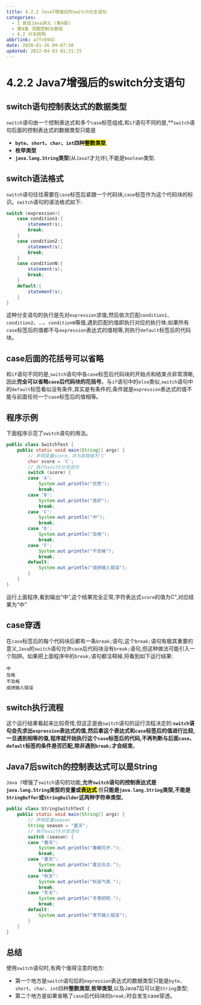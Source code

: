 ```yaml
---
title: 4.2.2 Java7增强后的switch分支语句
categories: 
  - 1 疯狂Java讲义 (第4版)
  - 第4章 流酲控制与数组
  - 4.2 分支结构
abbrlink: a7fc69d2
date: 2020-01-26 09:07:50
updated: 2022-04-03 01:21:15
---
```

# 4.2.2 Java7增强后的switch分支语句
## switch语句控制表达式的数据类型
`switch`语句由一个控制表达式和多个`case`标签组成,和`if`语句不同的是,**`switch`语句后面的控制表达式的数据类型只能是
- **`byte`、`short`、`char`、`int`四种<mark>整数类型</mark>**,
- **枚举类型**
- **`java.lang.String`类型**(从`Java7`才允许),不能是`boolean`类型.

## switch语法格式
`switch`语句往往需要在`case`标签后紧跟一个代码块,`case`标签作为这个代码块的标识。`switch`语句的语法格式如下:
```java
switch (expression){
    case condition1:{
        statement(s);
        break;
    }
    case condition2:{
        statement(s);
        break;
    }
    case conditionN:{
        statement(s);
        break;
    }
    default:{
        statement(s);
    }
}
```
这种分支语句的执行是先对`expression`求值,然后依次匹配`condition1`、`condition2`、...、`conditionN`等值,遇到匹配的值即执行对应的执行体;如果所有`case`标签后的值都不与`expression`表达式的值相等,则执行`default`标签后的代码块。
## case后面的花括号可以省略
和`if`语句不同的是,`switch`语句中各`case`标签后代码块的开始点和结束点非常清晰,因此**完全可以省略`case`后代码块的花括号**。与`if`语句中的`else`类似,`switch`语句中的`default`标签看似没有条件,其实是有条件的,条件就是`expression`表达式的值不能与前面任何一个`case`标签后的值相等。
## 程序示例
下面程序示范了`switch`语句的用法。
```java
public class SwitchTest {
    public static void main(String[] args) {
        // 声明变量score，并为其赋值为'C'
        char score = 'C';
        // 执行swicth分支语句
        switch (score) {
        case 'A':
            System.out.println("优秀");
            break;
        case 'B':
            System.out.println("良好");
            break;
        case 'C':
            System.out.println("中");
            break;
        case 'D':
            System.out.println("及格");
            break;
        case 'F':
            System.out.println("不及格");
            break;
        default:
            System.out.println("成绩输入错误");
        }
    }
}
```
运行上面程序,看到输出“中”,这个结果完全正常,字符表达式`score`的值为C",对应结果为“中”
## case穿透
在`case`标签后的每个代码块后都有一条`break;`语句,这个`break;`语句有极其重要的意义,`Java`的`switch`语句允许`case`后代码块没有`break;`语句,但这种做法可能引入一个陷阱。如果把上面程序中的`break;`语句都注释掉,将看到如下运行结果:
```
中
及格
不及格
成绩输入错误
```
## switch执行流程
这个运行结果看起来比较奇怪,但这正是由`switch`语句的运行流程决定的:**`switch`语句会先求出`expression`表达式的值,然后拿这个表达式和`case`标签后的值进行比较,一旦遇到相等的值,程序就开始执行这个`case`标签后的代码,不再判断与后面`case`、`default`标签的条件是否匹配,除非遇到`break;`才会结束**。

## Java7后switch的控制表达式可以是String
`Java 7`增强了`switch`语句的功能,**允许`switch`语句的控制表达式是`java.lang.String`类型的变量或<mark>表达式</mark>**.但**只能是`java.lang.String`类型,不能是`StringBuffer`或`StringBuilder`这两种字符串类型**。
```java
public class StringSwitchTest {
    public static void main(String[] args) {
        // 声明变量season
        String season = "夏天";
        // 执行swicth分支语句
        switch (season) {
        case "春天":
            System.out.println("春暖花开.");
            break;
        case "夏天":
            System.out.println("夏日炎炎.");
            break;
        case "秋天":
            System.out.println("秋高气爽.");
            break;
        case "冬天":
            System.out.println("冬雪皑皑.");
            break;
        default:
            System.out.println("季节输入错误");
        }
    }
}
```
## 总结
使用`switch`语句时,有两个值得注意的地方:
- 第一个地方是`switch`语句后的`expression`表达式的数据类型只能是`byte`、`short`、`char`、`int`四种**整数类型**,**枚举类型**,以及Java7后可以是`String`类型;
- 第二个地方是如果省略了`case`后代码块的`break;`时会发生case穿透。
